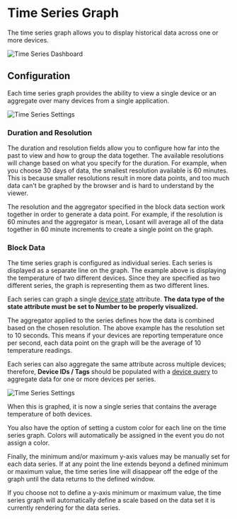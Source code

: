 # Time Series Graph

The time series graph allows you to display historical data across one or more devices.

![Time Series Dashboard](/images/dashboards/time-series-dashboard.png "Time Series Dashboard")

## Configuration

Each time series graph provides the ability to view a single device or an aggregate over many devices from a single application.

![Time Series Settings](/images/dashboards/time-series-settings.png "Time Series Settings")

### Duration and Resolution

The duration and resolution fields allow you to configure how far into the past to view and how to group the data together. The available resolutions will change based on what you specify for the duration. For example, when you choose 30 days of data, the smallest resolution available is 60 minutes. This is because smaller resolutions result in more data points, and too much data can't be graphed by the browser and is hard to understand by the viewer.

The resolution and the aggregator specified in the block data section work together in order to generate a data point. For example, if the resolution is 60 minutes and the aggregator is mean, Losant will average all of the data together in 60 minute increments to create a single point on the graph.

### Block Data

The time series graph is configured as individual series. Each series is displayed as a separate line on the graph. The example above is displaying the temperature of two different devices. Since they are specified as two different series, the graph is representing them as two different lines.

Each series can graph a single [device state](/devices/state.md) attribute. **The data type of the state attribute must be set to Number to be properly visualized.**

The aggregator applied to the series defines how the data is combined based on the chosen resolution. The above example has the resolution set to 10 seconds. This means if your devices are reporting temperature once per second, each data point on the graph will be the average of 10 temperature readings.

Each series can also aggregate the same attribute across multiple devices; therefore, **Device IDs / Tags** should be populated with a [device query](/devices/device-queries.md) to aggregate data for one or more devices per series.

![Time Series Settings](/images/dashboards/time-series-settings-tags.png "Time Series Settings")

When this is graphed, it is now a single series that contains the average temperature of both devices.

You also have the option of setting a custom color for each line on the time series graph. Colors will automatically be assigned in the event you do not assign a color.

Finally, the minimum and/or maximum y-axis values may be manually set for each data series. If at any point the line extends beyond a defined minimum or maximum value, the time series line will disappear off the edge of the graph until the data returns to the defined window.

If you choose not to define a y-axis minimum or maximum value, the time series graph will automatically define a scale based on the data set it is currently rendering for the data series.
